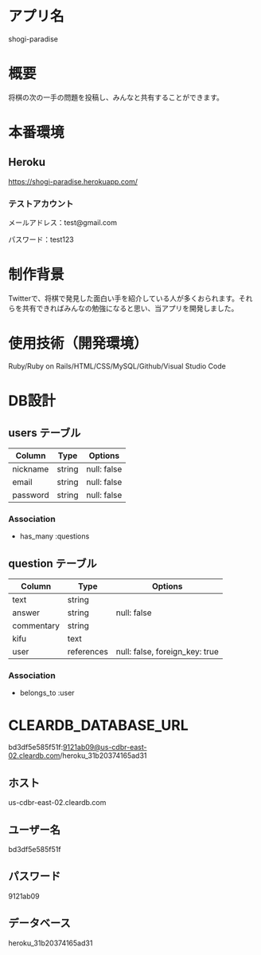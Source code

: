 # アプリ名
shogi-paradise

# 概要
<p>将棋の次の一手の問題を投稿し、みんなと共有することができます。</p>

# 本番環境
## Heroku
https://shogi-paradise.herokuapp.com/

### テストアカウント
<p>メールアドレス：test@gmail.com</p>
<p>パスワード：test123</p>

# 制作背景
<p>Twitterで、将棋で発見した面白い手を紹介している人が多くおられます。それらを共有できればみんなの勉強になると思い、当アプリを開発しました。</p>

# 使用技術（開発環境）
Ruby/Ruby on Rails/HTML/CSS/MySQL/Github/Visual Studio Code

# DB設計

## users テーブル

| Column           | Type       | Options     |
| ---------------- | ---------- | ----------- |
| nickname         | string     | null: false |
| email            | string     | null: false |
| password         | string     | null: false |

### Association

- has_many :questions


## question テーブル

| Column     | Type       | Options                        |
| ---------- | ---------- | ------------------------------ |
| text       | string     |                                |
| answer     | string     | null: false                    |
| commentary | string     |                                |
| kifu       | text       |                                |
| user       | references | null: false, foreign_key: true |

### Association

- belongs_to :user

# CLEARDB_DATABASE_URL
bd3df5e585f51f:9121ab09@us-cdbr-east-02.cleardb.com/heroku_31b20374165ad31

## ホスト
us-cdbr-east-02.cleardb.com

## ユーザー名
bd3df5e585f51f

## パスワード
9121ab09

## データベース
heroku_31b20374165ad31
